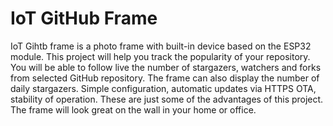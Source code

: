 # IoT GitHub Frame
IoT Gihtb frame is a photo frame with built-in device based on the ESP32 module. This project will help you track the popularity of your repository. You will be able to follow live the number of stargazers, watchers and forks from selected GitHub repository. The frame can also display the number of daily stargazers. Simple configuration, automatic updates via HTTPS OTA, stability of operation. These are just some of the advantages of this project. The frame will look great on the wall in your home or office. 
